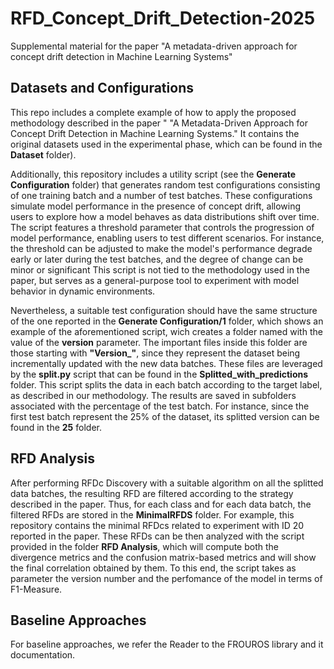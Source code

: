 # RFD_Concept_Drift_Detection-2025
Supplemental material for the paper "A metadata-driven approach for concept drift detection in Machine Learning Systems"

## Datasets and Configurations

This repo includes a complete example of how to apply the proposed methodology described in the paper " "A Metadata-Driven Approach for Concept Drift Detection in Machine Learning Systems."
It contains the original datasets used in the experimental phase, which can be found in the **Dataset** folder). 

Additionally, this repository includes a utility script (see the **Generate Configuration** folder) that generates random test configurations consisting of one training batch and a number of test batches. 
These configurations simulate model performance in the presence of concept drift, allowing users to explore how a model behaves as data distributions shift over time. 
The script features a threshold parameter that controls the progression of model performance, enabling users to test different scenarios. 
For instance, the threshold can be adjusted to make the model's performance degrade early or later during the test batches, and the degree of change can be minor or significant
This script is not tied to the methodology used in the paper, but serves as a general-purpose tool to experiment with model behavior in dynamic environments. 

Nevertheless, a suitable test configuration should have the same structure of the one reported
in the **Generate Configuration/1** folder, which shows an example of the aforementioned script, wich creates a folder named with the value of the **version** parameter. 
The important files inside this folder are those starting with **"Version_"**, since they represent the dataset being incrementally updated with the new data batches. These files are leveraged by the **split.py** script that can be found in the **Splitted_with_predictions** folder. This script splits the data in each batch according to the target label, as described in our methodology.
The results are saved in subfolders associated with the percentage of the test batch. For instance, since the first test batch represent the 25% of the dataset, its splitted version can be found in the **25** folder. 

## RFD Analysis
After performing RFDc Discovery with a suitable algorithm on all the splitted data batches, the resulting RFD are filtered according to the strategy described in the paper. Thus, for each class and for each data batch, the filtered RFDs are stored in the
**MinimalRFDS** folder. For example, this repository contains the minimal RFDcs related to experiment with ID 20 reported in the paper. These RFDs can be then analyzed with the script provided in the folder **RFD Analysis**, which will compute both the divergence metrics and the confusion matrix-based metrics and will show the final correlation obtained by them. To this end, the script takes as parameter the version number and the perfomance of the model in terms of F1-Measure. 
  
## Baseline Approaches
For baseline approaches, we refer the Reader to the FROUROS library and it documentation. 

